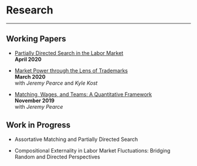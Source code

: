 # Research
---

## Working Papers

* [Partially Directed Search in the Labor Market](files/PartiallyDirectedSearch_LW_April30.pdf) <br/>
**April 2020**



* [Market Power through the Lens of Trademarks](files/KPW_paper_032920.pdf)<br/>
**March 2020**<br/>
with *Jeremy Pearce* and *Kyle Kost*



* [Matching, Wages, and Teams: A Quantitative Framework](files/pearce_wu_optimal_teams_paper_111619.pdf)<br/>
**November 2019**<br/>
with *Jeremy Pearce* 


## Work in Progress

* Assortative Matching and Partially Directed Search 



* Compositional Externality in Labor Market Fluctuations: Bridging Random and Directed Perspectives 
